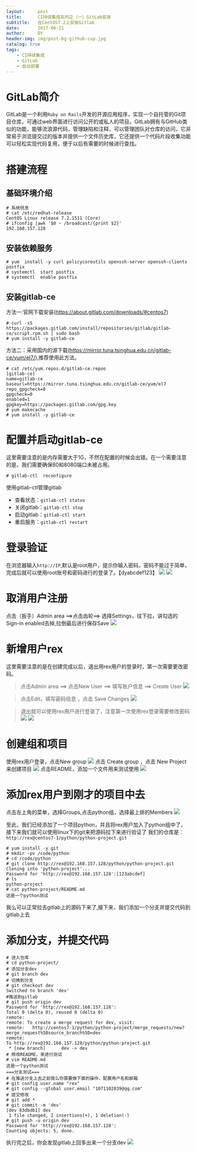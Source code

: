 ```yaml
---
layout:     post
title:      CI持续集成系列之（一）GitLab安装
subtitle:   在CentOS7.2上安装Gitlab
date:       2017-06-21
author:     DY
header-img: img/post-bg-github-cup.jpg
catalog: true
tags:
    - CI持续集成
    - GitLab
    - 自动部署
---
```


# GitLab简介
GitLab是一个利用`Ruby on Rails`开发的开源应用程序，实现一个自托管的Git项目仓库，可通过web界面进行访问公开的或私人的项目。GitLab拥有与GitHub类似的功能，能够流浪源代码，管理缺陷和注释，可以管理团队对仓库的访问，它非常易于浏览提交过的版本并提供一个文件历史库，它还提供一个代码片段收集功能可以轻松实现代码复用，便于以后有需要的时候进行查找。

# 搭建流程
## 基础环境介绍

```
# 系统信息
# cat /etc/redhat-release 
CentOS Linux release 7.2.1511 (Core)
# ifconfig |awk '$0 ~ /broadcast/{print $2}'
192.168.157.128
```
## 安装依赖服务
```
# yum  install -y curl policycoreutils openssh-server openssh-clients  postfix
# systemctl  start postfix
# systemctl  enable postfix
```
## 安装gitlab-ce
方法一:官网下载安装(https://about.gitlab.com/downloads/#centos7)
```
# curl -sS https://packages.gitlab.com/install/repositories/gitlab/gitlab-ce/script.rpm.sh | sudo bash
# yum install -y gitlab-ce
```
方法二：采用国内的源下载(https://mirror.tuna.tsinghua.edu.cn/gitlab-ce/yum/el7/),推荐使用此方法。
```
# cat /etc/yum.repos.d/gitlab-ce.repoo
[gitlab-ce]
name=gitlab-ce
baseurl=https://mirror.tuna.tsinghua.edu.cn/gitlab-ce/yum/el7
repo_gpgcheck=0
gpgcheck=0
enabled=1
gpgkey=https://packages.gitlab.com/gpg.key
# yum makecache
# yum install -y gitlab-ce
```
# 配置并启动gitlab-ce
这里需要注意的是内存需要大于1G，不然在配置的时候会出错。在一个需要注意的是，我们需要确保80和8080端口未被占用。
```
# gitlab-ctl  reconfigure
```
使用gitlab-ctl管理gitlab
- 查看状态：`gitlab-ctl status`
- 关闭gitlab：`gitlab-ctl stop`
- 启动gitlab：`gitlab-ctl start`
- 重启服务：`gitlab-ctl restart`
# 登录验证
在浏览器输入`http://IP`,默认是root用户，提示你输入密码，密码不能过于简单，完成后就可以使用root账号和密码进行的登录了。【dyabcdef123】
![](http://upload-images.jianshu.io/upload_images/3149961-ed9990a76ae5c8b8.png?imageMogr2/auto-orient/strip%7CimageView2/2/w/1240)
![](http://upload-images.jianshu.io/upload_images/3149961-bf06bbc1ecd32018.png?imageMogr2/auto-orient/strip%7CimageView2/2/w/1240)
# 取消用户注册
点击（扳手）Admin area ==>点击齿轮==> 选择Settings，往下拉，讲勾选的Sign-in enabled去掉,拉倒最后进行保存Save
![](http://upload-images.jianshu.io/upload_images/3149961-6e8f28aa60ba2d97.png?imageMogr2/auto-orient/strip%7CimageView2/2/w/1240)
# 新增用户rex
这里需要注意的是在创建完成以后，退出用rex用户的登录时，第一次需要更改密码。
> 点击Admin area ==> 点击New User ==> 填写账户信息 ==> Create User
![](http://upload-images.jianshu.io/upload_images/3149961-fa245bd36896e7ab.png?imageMogr2/auto-orient/strip%7CimageView2/2/w/1240)

> 点击Edit，填写密码信息 ，点击 Save Changes
![](http://upload-images.jianshu.io/upload_images/3149961-c9dc5ef93aeed159.png?imageMogr2/auto-orient/strip%7CimageView2/2/w/1240)

> 退出就可以使用rex用户进行登录了，注意第一次使用rex登录需要修改密码
![](http://upload-images.jianshu.io/upload_images/3149961-96041de0c500abc5.png?imageMogr2/auto-orient/strip%7CimageView2/2/w/1240)
![](http://upload-images.jianshu.io/upload_images/3149961-077260ebc245fe38.png?imageMogr2/auto-orient/strip%7CimageView2/2/w/1240)

# 创建组和项目
使用rex用户登录，点击New group
![](http://upload-images.jianshu.io/upload_images/3149961-cac2ff1fe7d3d41c.png?imageMogr2/auto-orient/strip%7CimageView2/2/w/1240)
点击 Create group ，点击 New Project来创建项目
![](http://upload-images.jianshu.io/upload_images/3149961-93ddc57a5657bb4d.png?imageMogr2/auto-orient/strip%7CimageView2/2/w/1240)
点击README，添加一个文件用来测试使用
![](http://upload-images.jianshu.io/upload_images/3149961-962a3c728a4d402b.png?imageMogr2/auto-orient/strip%7CimageView2/2/w/1240)
# 添加rex用户到刚才的项目中去
点击左上角的菜单，选择Groups,点击python组，选择最上排的Members
![](http://upload-images.jianshu.io/upload_images/3149961-fde520f7e3a07e5d.png?imageMogr2/auto-orient/strip%7CimageView2/2/w/1240)

至此，我们已经添加了一个项目python，并且将rex用户加入了python组中了，接下来我们就可以使用linux下的git来把源码拉下来进行验证了
我们的仓库是：`http://rex@centos7-1/python/python-project.git`
```
# yum install -y git
# mkdir -pv /code/python
# cd /code/python
# git clone http://rex@192.168.157.128/python/python-project.git
Cloning into 'python-project'...
Password for 'http://rex@192.168.157.128':[123abcdef] 
# ls 
python-project
# cat python-project/README.md 
这是一个python测试
```
我么可以正常拉去gitlab上的源码下来了,接下来，我们添加一个分支并提交代码到gitlab上去
# 添加分支，并提交代码
```
# 进入仓库
# cd python-project/
# 添加分支dev
# git branch dev
# 切换到分支
# git checkout dev
Switched to branch 'dev'
#推送到gitlab
# git push origin dev
Password for 'http://rex@192.168.157.128': 
Total 0 (delta 0), reused 0 (delta 0)
remote: 
remote: To create a merge request for dev, visit:
remote:   http://centos7-1/python/python-project/merge_requests/new?merge_request%5Bsource_branch%5D=dev
remote: 
To http://rex@192.168.157.128/python/python-project.git
 * [new branch]      dev -> dev
# 修改README，来进行测试
# vim README.md 
这是一个python测试
===分支测试===
# 在推送分支上去之前我么你需要做下面的操作，配置用户名和邮箱
# git config user.name "rex"
# git config --global user.email "1071102039@qq.com"
# 提交修改
# git add *
# git commit -m 'dev'
[dev 83dbdb1] dev
 1 file changed, 2 insertions(+), 1 deletion(-)
# git push -u origin dev
Password for 'http://rex@192.168.157.128': 
Counting objects: 5, done.
```
执行完之后，你会发现gitlab上回多出来一个分支dev
![](http://upload-images.jianshu.io/upload_images/3149961-fb6a3290422197d4.png?imageMogr2/auto-orient/strip%7CimageView2/2/w/1240)



